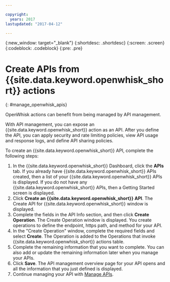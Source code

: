 ```yaml
---

copyright:
  years: 2017
lastupdated: "2017-04-12"

---
```



{:new_window: target="_blank"}
{:shortdesc: .shortdesc}
{:screen: .screen}
{:codeblock: .codeblock}
{:pre: .pre}

# Create APIs from {{site.data.keyword.openwhisk_short}} actions
{: #manage_openwhisk_apis}

OpenWhisk actions can benefit from being managed by API management.

With API management, you can expose an {{site.data.keyword.openwhisk_short}} action as an API. After you define the API, you can apply security and rate limiting policies, view API usage and response logs, and define API sharing policies.  

To create an {{site.data.keyword.openwhisk_short}} API, complete the following steps:

1. In the {{site.data.keyword.openwhisk_short}} Dashboard, click the **APIs** tab. If you already have {{site.data.keyword.openwhisk_short}} APIs created, then a list of your {{site.data.keyword.openwhisk_short}} APIs is displayed. If you do not have any {{site.data.keyword.openwhisk_short}} APIs, then a Getting Started screen is displayed. 
2. Click **Create an {{site.data.keyword.openwhisk_short}} API**. The Create API for {{site.data.keyword.openwhisk_short}} window is displayed. 
3. Complete the fields in the API Info section, and then click **Create Operation**. The Create Operation window is displayed. You create operations to define the endpoint, https path, and method for your API.
4. In the "Create Operation" window, complete the required fields and select **Create**. The Operation is added to the Operations that invoke {{site.data.keyword.openwhisk_short}} actions table.
5. Complete the remaining information that you want to complete. You can also add or update the remaining information later when you manage your APIs.
6. Click **Save**. The API management overview page for your API opens and all the information that you just defined is displayed.
7. Continue managing your API with [Manage APIs](manage_apis.html).
